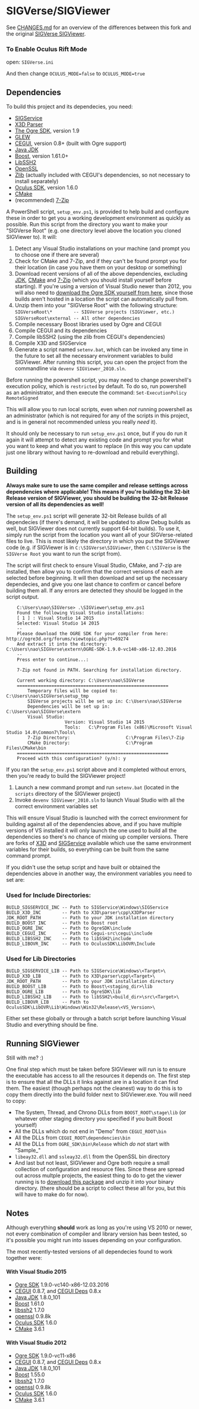 SIGVerse/SIGViewer
=============
See [CHANGES.md](CHANGES.md) for an overview of the differences between this fork and the original [SIGVerse SIGViewer](https://github.com/SIGVerse/SIGViewer).


### To Enable Oculus Rift Mode

open: `SIGVerse.ini`

And then change `OCULUS_MODE=false` to `OCULUS_MODE=true`

## Dependencies
To build this project and its dependecies, you need:

* [SIGService](https://github.com/noirb/SIGService/tree/dev)
* [X3D Parser](https://github.com/noirb/x3d/tree/dev)
* [The Ogre SDK](http://www.ogre3d.org/download/sdk), version 1.9
* [GLEW](http://glew.sourceforge.net/)
* [CEGUI](http://cegui.org.uk/), version 0.8+ (built with Ogre support)
* [Java JDK](http://www.oracle.com/technetwork/java/javase/downloads/index.html)
* [Boost](http://www.boost.org/users/history/version_1_61_0.html), version 1.61.0+
* [LibSSH2](https://www.libssh2.org/)
* [OpenSSL](https://www.openssl.org/)
* [Zlib](http://www.zlib.net/) (actually included with CEGUI's dependencies, so not necessary to install separately)
* [Oculus SDK](https://developer.oculus.com/downloads/), version 1.6.0
* [CMake](https://cmake.org/download/)
* (recommended) [7-Zip](http://www.7-zip.org/)

A PowerShell script, `setup_env.ps1`, is provided to help build and configure these in order to get you a working development environment as quickly as possible.
Run this script from the directory you want to make your "SIGVerse Root" (e.g. one directory level above the location you cloned SIGViewer to).
It will:

1. Detect any Visual Studio installations on your machine (and prompt you to choose one if there are several)
2. Check for CMake and 7-Zip, and if they can't be found prompt you for their location (in case you have them on your desktop or something)
3. Download recent versions of all of the above dependencies, excluding [JDK](http://www.oracle.com/technetwork/java/javase/downloads/index.html), [CMake](https://cmake.org/download/) and [7-Zip](http://www.7-zip.org/) (which you should install yourself before starting). If you're using a version of Visual Studio newer than 2012, you will also need to [download the Ogre SDK yourself from here](http://ogre3d.org/forums/viewtopic.php?t=69274), since those builds aren't hosted in a location the script can automatically pull from.
4. Unzip them into your "SIGVerse Root" with the following structure:
    `SIGVerseRoot\*        -- SIGVerse projects (SIGViewer, etc.)`
    `SIGVerseRoot\external -- All other dependencies`
5. Compile necessary Boost libraries used by Ogre and CEGUI
6. Compile CEGUI and its dependencies
7. Compile libSSH2 (using the zlib from CEGUI's dependencies)
8. Compile X3D and SIGService
9. Generate a script named `setenv.bat`, which can be invoked any time in the future to set all the necessary environment variables to build SIGViewer. After running this script, you can open the project from the commandline via `devenv SIGViewer_2010.sln`.

Before running the powershell script, you may need to change powershell's execution policy, which is `restricted` by default. To do so, run powershell as an administrator, and then execute the command: `Set-ExecutionPolicy RemoteSigned`

This will allow you to run local scripts, even when *not* running powershell as an administrator (which is not required for any of the scripts in this project, and is in general not recommended unless you really *need* it).

It should only be necessary to run `setup_env.ps1` once, but if you do run it again it will attempt to detect any existing code and prompt you for what you want to keep and what you want to replace (in this way you can update just one library without having to re-download and rebuild everything).

## Building
**Always make sure to use the same compiler and release settings across dependencies where applicable! This means if you're building the 32-bit Release version of SIGViewer, you should be building the 32-bit Release version of all its dependencies as well!**

The `setup_env.ps1` script will generate 32-bit Release builds of all dependecies (if there's demand, it will be updated to allow Debug builds as well, but SIGViewer does not currently support 64-bit builds). To use it, simply run the script from the location you want all of your SIGVerse-related files to live. This is most likely the directory in which you put the SIGViewer code (e.g. if SIGViewer is in `C:\SIGVerse\SIGViewer`, then `C:\SIGVerse` is the `SIGVerse Root` you want to run the script from).

The script will first check to ensure Visual Studio, CMake, and 7-zip are installed, then allow you to confirm that the correct versions of each are selected before beginning. It will then download and set up the necessary dependecies, and give you one last chance to confirm or cancel before building them all. If any errors are detected they should be logged in the script output.

```
    C:\Users\nao\SIGVerse> .\SIGViewer\setup_env.ps1 
    Found the following Visual Studio installations:
    [ 1 ] : Visual Studio 14 2015
    Selected: Visual Studio 14 2015
    --
    Please download the OGRE SDK for your compiler from here: http://ogre3d.org/forums/viewtopic.php?t=69274
    And extract it into the directory: C:\Users\nao\SIGVerse\extern\OGRE-SDK-1.9.0-vc140-x86-12.03.2016
    --
    Press enter to continue...:

    7-Zip not found in PATH. Searching for installation directory.

    Current working directory: C:\Users\nao\SIGVerse
    =========================================================
        Temporary files will be copied to:   C:\Users\nao\SIGVerse\setup_tmp
        SIGVerse projects will be set up in: C:\Users\nao\SIGVerse
        Dependencies will be set up in:      C:\Users\nao\SIGVerse\extern
        Visual Studio:
                      Version: Visual Studio 14 2015
                      Tools:   C:\Program Files (x86)\Microsoft Visual Studio 14.0\Common7\Tools\
        7-Zip Directory:                     C:\Program Files\7-Zip
        CMake Directory:                     C:\Program Files\CMake\bin
    =========================================================
    Proceed with this configuration? (y/n): y
```

If you ran the `setup_env.ps1` script above and it completed without errors, then you're ready to build the SIGViewer project!

1. Launch a new command prompt and run `setenv.bat` (located in the `scripts` directory of the SIGViewer project)
2. Invoke `devenv SIGViewer_2010.sln` to launch Visual Studio with all the correct environment variables set

This will ensure Visual Studio is launched with the correct environment for building against all of the dependencies above, and if you have multiple versions of VS installed it will only launch the one used to build all the dependencies so there's no chance of mixing up compiler versions. There are forks of [X3D](https://github.com/noirb/x3d/tree/dev) and [SIGService](https://github.com/noirb/SIGService/tree/dev) available which use the same environment variables for their builds, so everything can be built from the same command prompt.

If you didn't use the setup script and have built or obtained the dependencies above in another way, the environment variables you need to set are:

### Used for Include Directories:

    BUILD_SIGSERVICE_INC -- Path to SIGService\Windows\SIGService
    BUILD_X3D_INC        -- Path to X3D\parser\cpp\X3DParser
    JDK_ROOT_PATH        -- Path to your JDK installation directory
    BUILD_BOOST_INC      -- Path to Boost root
    BUILD_OGRE_INC       -- Path to OgreSDK\include
    BUILD_CEGUI_INC      -- Path to Cegui-src\cegui\include
    BUILD_LIBSSH2_INC    -- Path to libSSH2\include
    BUILD_LIBOVR_INC     -- Path to OculusSDK\LibOVR\Include


### Used for Lib Directories

    BUILD_SIGSERVICE_LIB -- Path to SIGService\Windows\<Target>\
    BUILD_X3D_LIB        -- Path to X3D\parser\cpp\<Target>\
    JDK_ROOT_PATH        -- Path to your JDK installation directory
    BUILD_BOOST_LIB      -- Path to Boost\<staging_dir>\lib
    BUILD_OGRE_LIB       -- Path to OgreSDK\lib
    BUILD_LIBSSH2_LIB    -- Path to libSSH2\<build_dir>\src\<Target>\
    BUILD_LIBOVR_LIB     -- Path to OculusSDK\LibOVR\Lib\Windows\Win32\Release\<VS_Version>\


Either set these globally or through a batch script before launching Visual Studio and everything should be fine.

## Running SIGViewer

Still with me? :)

One final step which must be taken before SIGViewer will run is to ensure the executable has access to all the resources it depends on. The first step is to ensure that all the DLLs it links against are in a location it can find them. The easiest (though perhaps not the cleanest) way to do this is to copy them directly into the build folder next to SIGViewer.exe. You will need to copy:

* The System, Thread, and Chrono DLLs from `BOOST_ROOT\stage\lib` (or whatever other staging directory you specified if you built Boost yourself)
* All the DLLs which do not end in "Demo" from `CEGUI_ROOT\bin`
* All the DLLs from `CEGUI_ROOT\dependencies\bin`
* All the DLLs from `OGRE_SDK\bin\Release` which *do not* start with "Sample_"
* `libeay32.dll` and `ssleay32.dll` from the OpenSSL bin directory
* And last but not least, SIGViewer and Ogre both require a small collection of configuration and resource files. Since these are spread out across multple projects, the easiest thing to do to get the viewer running is to [download this package](https://mega.nz/#!95ZkGDYJ!4mEQfQfCoCpJIjTYvYq-jntqqfubbIsZHPR5WeTEPqs) and unzip it into your binary directory. (there should be a script to collect these all for you, but this will have to make do for now).

## Notes
Although everything **should** work as long as you're using VS 2010 or newer, not every combination of compiler and library version has been tested, so it's possible you might run into issues depending on your configuration.

The most recently-tested versions of all dependecies found to work together were:

#### With Visual Studio 2015
* [Ogre SDK](http://ogre3d.org/forums/viewtopic.php?t=69274) 1.9.0-vc140-x86-12.03.2016
* [CEGUI](http://prdownloads.sourceforge.net/crayzedsgui/cegui-0.8.7.zip) 0.8.7, and [CEGUI Deps](http://prdownloads.sourceforge.net/crayzedsgui/cegui-deps-0.8.x-src.zip) 0.8.x
* [Java JDK](http://www.oracle.com/technetwork/java/javase/downloads/jdk8-downloads-2133151.html) 1.8.0_101
* [Boost](http://downloads.sourceforge.net/project/boost/boost/1.61.0/boost_1_61_0.zip) 1.61.0
* [libssh2](https://www.libssh2.org/download/libssh2-1.7.0.tar.gz) 1.7.0
* [openssl](https://openssl-for-windows.googlecode.com/files/openssl-0.9.8k_WIN32.zip) 0.9.8k
* [Oculus SDK](https://static.oculus.com/sdk-downloads/1.6.0/Public/1468518301/ovr_sdk_win_1.6.0_public.zip) 1.6.0
* [CMake](https://cmake.org/download/) 3.6.1
    
#### With Visual Studio 2012
* [Ogre SDK](http://downloads.sourceforge.net/project/ogre/ogre/1.9/1.9/OgreSDK_vc11_v1-9-0.exe) 1.9.0-vc11-x86
* [CEGUI](http://prdownloads.sourceforge.net/crayzedsgui/cegui-0.8.7.zip) 0.8.7, and [CEGUI Deps](http://prdownloads.sourceforge.net/crayzedsgui/cegui-deps-0.8.x-src.zip) 0.8.x
* [Java JDK](http://www.oracle.com/technetwork/java/javase/downloads/jdk8-downloads-2133151.html) 1.8.0_101
* [Boost](http://www.boost.org/users/history/version_1_55_0.html) 1.55.0
* [libssh2](https://www.libssh2.org/download/libssh2-1.7.0.tar.gz) 1.7.0
* [openssl](https://openssl-for-windows.googlecode.com/files/openssl-0.9.8k_WIN32.zip) 0.9.8k
* [Oculus SDK](https://static.oculus.com/sdk-downloads/1.6.0/Public/1468518301/ovr_sdk_win_1.6.0_public.zip) 1.6.0
* [CMake](https://cmake.org/download/) 3.6.1
